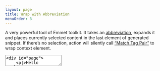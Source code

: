 ```yaml
---
layout: page
title: Wrap with Abbreviation
menuOrder: 3
---
```

A very powerful tool of Emmet toolkit. It takes an [abbreviation](/abbreviations/), expands it and places currently selected content in the last element of generated snippet. If there’s no selection, action will silently call [“Match Tag Pair”](/actions/match-pair/) to wrap context element.

<textarea class="movie-def">
&lt;div id="page"&gt;
	&lt;p|&gt;Hello world&lt;/p&gt;
&lt;/div&gt;
~~~
tooltip: Place caret inside tag (or tag content) you want to wrap and run “Wrap with Abbreviation” action
prompt: {text: '.wrapper>h1{Title}+.content', title: 'Enter abbreviation'}  ::: “Wrap with Abbreviation” (Shift-Cmd-A)
run: {command: function(editor){CodeMirror._wrapWithAbbreviation(editor, '.wrapper>h1{Title}+.content');}}
</div>

## Wrapping individual lines

Very commonly, web-developers will need to wrap text in HTML tags. For example, you may receive a text document from your client and need to wrap each paragraph with `<p>` tag or list of menu items with `<ul>/<li>` structure.

From [syntax](/abbreviations/syntax/) you’ve learned that you can repeat element with multiplication operator, like this: `ul>li*5`. You can use the very same operator to _mark repeating element_, e.g. tell Emmet that marked element should be repeated by the number of wrapped lines.

<textarea class="movie-def">
&lt;div id="page"&gt;
	|
	About
	News
	Products
	Contacts
	
	Lorem ipsum dolor sit amet.
&lt;/div&gt;
~~~
tooltip: Select lines you want to wrap.
moveTo: 2:4
select: 5:13
wait: 1000
tooltip: Call “Wrap with Abbreviation” action and enter abbreviation with repeated element marked with <em>\*</em>
prompt: {text: 'nav>ul.nav>li.nav-item$\*>a', title: 'Enter abbreviation'}  ::: “Wrap with Abbreviation” (Shift-Cmd-A)
run: {command: function(editor){CodeMirror._wrapWithAbbreviation(editor, 'nav>ul.nav>li.nav-item$\*>a');}}
</div>

Note you don’t need to add multiplier number for wrapping lines (e.g. `li*5`), you have to use `*` operator _without_ number, like this: `li*`.

## Removing list markers

Whenever you copy text from, let’s say, Microsoft Word, you’ll have list blocks like this:

	* Unordered item 1
	* Unordered item 2
	* Unordered item 3
	
	1. Ordered item 1
	2. Ordered item 2
	3. Ordered item 3
	
If you try to wrap these lists with `ul>li*` abbreviation, you will get something like this:

	<ul>
		<li>* Unordered item 1</li>
		<li>* Unordered item 2</li>
		<li>* Unordered item 3</li>
	</ul>
	
This is not very convenient because you have to manually remove list markers.

You can let Emmet do this for you: simply add “trim“ (`|t`, pipe-t) filter to abbreviation to automatically remove list markers from wrapped content:

<textarea class="movie-def">
&lt;div id="page"&gt;
	|
	1. About
	2. News
	3. Products
	4. Contacts
	
	Lorem ipsum dolor sit amet.
&lt;/div&gt;
~~~
tooltip: Select lines you want to wrap.
moveTo: 2:4
select: 5:15
wait: 1000
tooltip: Call “Wrap with Abbreviation” action and enter abbreviation with  <em>|t</em> filter at the end
prompt: {text: 'ul.nav>li.nav-item$\*>a|t', title: 'Enter abbreviation'}  ::: “Wrap with Abbreviation” (Shift-Cmd-A)
run: {command: function(editor){CodeMirror._wrapWithAbbreviation(editor, 'ul.nav>li.nav-item$\*>a|t');}}
</div>

[Read more about filters](/filters/)

## Controlling output position

By default, when you wrap something, Emmet puts original content inside latest element. You can control the output position with `$#` placeholder. Note that `$#` is not part of the abbreviation syntax, so you have to put it inside the attribute value or [text node](/abbreviations/syntax/), like this: `ul>li[title=$#]*>{$#}+img[alt=$#]`.

<textarea class="movie-def">
&lt;div id="page"&gt;
	|
	About
	News
	Products
	Contacts
	
	Lorem ipsum dolor sit amet.
&lt;/div&gt;
~~~
tooltip: Select lines you want to wrap.
moveTo: 2:4
select: 5:13
wait: 1000
tooltip: Call “Wrap with Abbreviation” action and enter abbreviation with repeated element marked with <em>\*</em> and <em>$#</em> placeholder
prompt: {text: 'ul>li[title=$#]\*>{$#}+img[alt=$#]', title: 'Enter abbreviation'}  ::: “Wrap with Abbreviation” (Shift-Cmd-A)
run: {command: function(editor){CodeMirror._wrapWithAbbreviation(editor, 'ul>li[title=$#]\*>{$#}+img[alt=$#]');}}
</div>